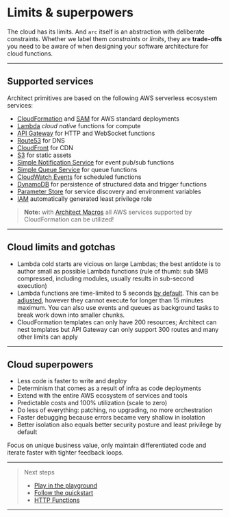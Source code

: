 # Limits &amp; superpowers

The cloud has its limits. And `arc` itself is an abstraction with deliberate constraints. Whether we label them *constraints* or *limits*, they are **trade-offs** you need to be aware of when designing your software architecture for cloud functions.

---

## Supported services

Architect primitives are based on the following AWS serverless ecosystem services:

- [CloudFormation](https://aws.amazon.com/cloudformation/) and [SAM](https://docs.aws.amazon.com/serverless-application-model/latest/developerguide/serverless-sam-reference.html#serverless-sam-cli) for AWS standard deployments
- [Lambda](https://aws.amazon.com/lambda/) *cloud native* functions for compute
- [API Gateway](https://aws.amazon.com/api-gateway/) for HTTP and WebSocket functions
- [Route53](https://aws.amazon.com/route53) for DNS
- [CloudFront](https://aws.amazon.com/cloudfront/) for CDN
- [S3](https://aws.amazon.com/s3/) for static assets
- [Simple Notification Service](https://aws.amazon.com/sns/) for event pub/sub functions
- [Simple Queue Service](https://aws.amazon.com/sqs/) for queue functions
- [CloudWatch Events](https://docs.aws.amazon.com/lambda/latest/dg/with-scheduled-events.html) for scheduled functions
- [DynamoDB](https://aws.amazon.com/dynamodb/) for persistence of structured data and trigger functions
- [Parameter Store](https://docs.aws.amazon.com/systems-manager/latest/userguide/systems-manager-paramstore.html) for service discovery and environment variables
- [IAM](https://docs.aws.amazon.com/IAM/latest/UserGuide/best-practices.html#grant-least-privilege) automatically generated least privilege role

> **Note:** with [Architect Macros](/primitives/macros) all AWS services supported by CloudFormation can be utilized!

---

## Cloud limits and gotchas

- Lambda cold starts are vicious on large Lambdas; the best antidote is to author small as possible Lambda functions (rule of thumb: sub 5MB compressed, including modules, usually results in sub-second execution)
- Lambda functions are time-limited to 5 seconds [by default](/reference/arc-config/aws). This can be [adjusted](/reference/arc-config/aws), however they cannot execute for longer than 15 minutes maximum. You can also use events and queues as background tasks to break work down into smaller chunks.
- CloudFormation templates can only have 200 resources; Architect can nest templates but API Gateway can only support 300 routes and many other limits can apply

---

## Cloud superpowers

- Less code is faster to write and deploy
- Determinism that comes as a result of infra as code deployments
- Extend with the entire AWS ecosystem of services and tools
- Predictable costs and 100% utilization (scale to zero)
- Do less of everything: patching, no upgrading, no more orchestration
- Faster debugging because errors became very shallow in isolation
- Better isolation also equals better security posture and least privilege by default

Focus on unique business value, only maintain differentiated code and iterate faster with tighter feedback loops.

---

> Next steps
> - [Play in the playground](/playground)
> - [Follow the quickstart](/quickstart)
> - [HTTP Functions](/primitives/http)
---
